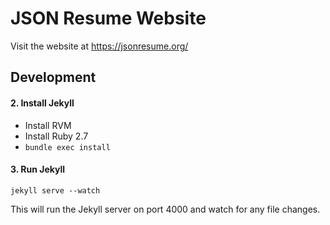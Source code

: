 # JSON Resume Website

Visit the website at https://jsonresume.org/

## Development

#### 2. Install Jekyll

- Install RVM
- Install Ruby 2.7
- `bundle exec install`

#### 3. Run Jekyll

```
jekyll serve --watch
```

This will run the Jekyll server on port 4000 and watch for any file changes.
